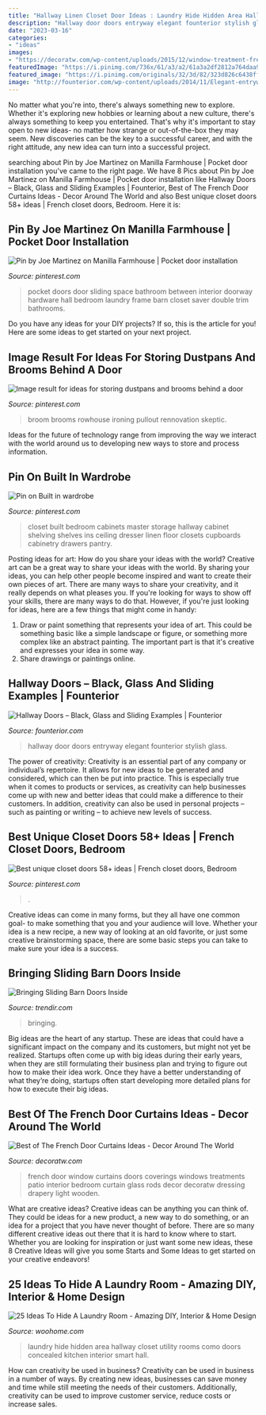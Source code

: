 ```yaml
---
title: "Hallway Linen Closet Door Ideas : Laundry Hide Hidden Area Hallway Closet Utility Rooms Como Doors Concealed Kitchen Interior Smart Hall"
description: "Hallway door doors entryway elegant founterior stylish glass"
date: "2023-03-16"
categories:
- "ideas"
images:
- "https://decoratw.com/wp-content/uploads/2015/12/window-treatment-french-door.jpg"
featuredImage: "https://i.pinimg.com/736x/61/a3/a2/61a3a2df2812a764daa9a2977ae22368--wood-entertainment-center-bungalow-bedroom.jpg"
featured_image: "https://i.pinimg.com/originals/32/3d/82/323d826c6438ff563e4016f023242c58.jpg"
image: "http://founterior.com/wp-content/uploads/2014/11/Elegant-entryway-door-with-traditional-curves.jpg"
---
```



No matter what you're into, there's always something new to explore. Whether it's exploring new hobbies or learning about a new culture, there's always something to keep you entertained. That's why it's important to stay open to new ideas- no matter how strange or out-of-the-box they may seem. New discoveries can be the key to a successful career, and with the right attitude, any new idea can turn into a successful project.

	

		
searching about Pin by Joe Martinez on Manilla Farmhouse | Pocket door installation you've came to the right page. We have 8 Pics about Pin by Joe Martinez on Manilla Farmhouse | Pocket door installation like Hallway Doors – Black, Glass and Sliding Examples | Founterior, Best of The French Door Curtains Ideas - Decor Around The World and also Best unique closet doors 58+ ideas | French closet doors, Bedroom. Here it is:
		
    
## Pin By Joe Martinez On Manilla Farmhouse | Pocket Door Installation

<img loading=lazy src="https://i.pinimg.com/originals/b2/d6/db/b2d6dbffc09027a20f63b41dcc54b0d1.jpg" onerror="this.onerror=null;this.src='https://tse2.mm.bing.net/th?id=OIP.Cygfin-_aJOxvq0-0CdozAHaMt&amp;pid=15.1';" alt="Pin by Joe Martinez on Manilla Farmhouse | Pocket door installation">

_Source: pinterest.com_

>pocket doors door sliding space bathroom between interior doorway hardware hall bedroom laundry frame barn closet saver double trim bathrooms. 

	

Do you have any ideas for your DIY projects? If so, this is the article for you! Here are some ideas to get started on your next project.

    
## Image Result For Ideas For Storing Dustpans And Brooms Behind A Door

<img loading=lazy src="https://i.pinimg.com/736x/06/a4/ab/06a4ab7c1d746fbc8d696baa145c127e.jpg" onerror="this.onerror=null;this.src='https://tse4.mm.bing.net/th?id=OIP.-cxyFMKSyfqIfFM1UyEYzwAAAA&amp;pid=15.1';" alt="Image result for ideas for storing dustpans and brooms behind a door">

_Source: pinterest.com_

>broom brooms rowhouse ironing pullout rennovation skeptic. 

	

Ideas for the future of technology range from improving the way we interact with the world around us to developing new ways to store and process information.

    
## Pin On Built In Wardrobe

<img loading=lazy src="https://i.pinimg.com/736x/61/a3/a2/61a3a2df2812a764daa9a2977ae22368--wood-entertainment-center-bungalow-bedroom.jpg" onerror="this.onerror=null;this.src='https://tse4.mm.bing.net/th?id=OIP.wNZAKwOy76lBKmiAXzm9SwHaJ9&amp;pid=15.1';" alt="Pin on Built in wardrobe">

_Source: pinterest.com_

>closet built bedroom cabinets master storage hallway cabinet shelving shelves ins ceiling dresser linen floor closets cupboards cabinetry drawers pantry. 

	

Posting ideas for art: How do you share your ideas with the world?
Creative art can be a great way to share your ideas with the world. By sharing your ideas, you can help other people become inspired and want to create their own pieces of art. There are many ways to share your creativity, and it really depends on what pleases you. If you're looking for ways to show off your skills, there are many ways to do that. However, if you're just looking for ideas, here are a few things that might come in handy: 
1) Draw or paint something that represents your idea of art. This could be something basic like a simple landscape or figure, or something more complex like an abstract painting. The important part is that it's creative and expresses your idea in some way. 
2) Share drawings or paintings online.

    
## Hallway Doors – Black, Glass And Sliding Examples | Founterior

<img loading=lazy src="http://founterior.com/wp-content/uploads/2014/11/Elegant-entryway-door-with-traditional-curves.jpg" onerror="this.onerror=null;this.src='https://tse3.mm.bing.net/th?id=OIP.QFuepZy-6XqZWUFt88EQhAHaLP&amp;pid=15.1';" alt="Hallway Doors – Black, Glass and Sliding Examples | Founterior">

_Source: founterior.com_

>hallway door doors entryway elegant founterior stylish glass. 

	

The power of creativity:
Creativity is an essential part of any company or individual’s repertoire. It allows for new ideas to be generated and considered, which can then be put into practice. This is especially true when it comes to products or services, as creativity can help businesses come up with new and better ideas that could make a difference to their customers. In addition, creativity can also be used in personal projects – such as painting or writing – to achieve new levels of success.

    
## Best Unique Closet Doors 58+ Ideas | French Closet Doors, Bedroom

<img loading=lazy src="https://i.pinimg.com/originals/32/3d/82/323d826c6438ff563e4016f023242c58.jpg" onerror="this.onerror=null;this.src='https://tse1.mm.bing.net/th?id=OIP.qXqEoIqs7mBRUVwxAJ3MFwAAAA&amp;pid=15.1';" alt="Best unique closet doors 58+ ideas | French closet doors, Bedroom">

_Source: pinterest.com_

>. 

	

Creative ideas can come in many forms, but they all have one common goal- to make something that you and your audience will love. Whether your idea is a new recipe, a new way of looking at an old favorite, or just some creative brainstorming space, there are some basic steps you can take to make sure your idea is a success.

    
## Bringing Sliding Barn Doors Inside

<img loading=lazy src="https://cdn.trendir.com/wp-content/uploads/2016/08/Sliding-barn-door-for-a-closet.jpg" onerror="this.onerror=null;this.src='https://tse2.mm.bing.net/th?id=OIP.HKRyhPMNNEjUVhsE9Qdd0wHaLI&amp;pid=15.1';" alt="Bringing Sliding Barn Doors Inside">

_Source: trendir.com_

>bringing. 

	

Big ideas are the heart of any startup. These are ideas that could have a significant impact on the company and its customers, but might not yet be realized. Startups often come up with big ideas during their early years, when they are still formulating their business plan and trying to figure out how to make their idea work. Once they have a better understanding of what they’re doing, startups often start developing more detailed plans for how to execute their big ideas.

    
## Best Of The French Door Curtains Ideas - Decor Around The World

<img loading=lazy src="https://decoratw.com/wp-content/uploads/2015/12/window-treatment-french-door.jpg" onerror="this.onerror=null;this.src='https://tse1.mm.bing.net/th?id=OIP.HpnIoOaEtBmrTY8LqG6zeAHaK2&amp;pid=15.1';" alt="Best of The French Door Curtains Ideas - Decor Around The World">

_Source: decoratw.com_

>french door window curtains doors coverings windows treatments patio interior bedroom curtain glass rods decor decoratw dressing drapery light wooden. 

	

What are creative ideas?
Creative ideas can be anything you can think of. They could be ideas for a new product, a new way to do something, or an idea for a project that you have never thought of before. There are so many different creative ideas out there that it is hard to know where to start. Whether you are looking for inspiration or just want some new ideas, these 8 Creative Ideas will give you some Starts and Some Ideas to get started on your creative endeavors!

    
## 25 Ideas To Hide A Laundry Room - Amazing DIY, Interior &amp; Home Design

<img loading=lazy src="http://www.woohome.com/wp-content/uploads/2013/08/Ideas-To-Hide-A-Laundry-Room-11.jpg" onerror="this.onerror=null;this.src='https://tse2.mm.bing.net/th?id=OIP.312cyrJWUOC0aMe1wS2iqwHaLJ&amp;pid=15.1';" alt="25 Ideas To Hide A Laundry Room - Amazing DIY, Interior &amp; Home Design">

_Source: woohome.com_

>laundry hide hidden area hallway closet utility rooms como doors concealed kitchen interior smart hall. 

	

How can creativity be used in business?
Creativity can be used in business in a number of ways. By creating new ideas, businesses can save money and time while still meeting the needs of their customers. Additionally, creativity can be used to improve customer service, reduce costs or increase sales.

